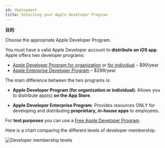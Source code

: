 ```yaml
---
id: deployment
title: Selecting your Apple Developer Program
---
```

<div class = "objectives"> 

**目的**

Choose the appropriate Apple Developer Program.</div> 

You must have a valid Apple Developer account to **distribute an iOS app**. Apple offers two developer programs:

* [Apple Developer Program for organization](register-apple-developer-program-organization.html) or [for individual](register-apple-developer-program-individual.html) – $99/year 
* [Apple Enterprise Developer Program](register-apple-developer-enterprise-program.html) – $299/year

The main difference between the two programs is:

* **Apple Developer Program (for organization or individual)**: Allows you to distribute app(s) **on the App Store**.

* **Apple Developer Enterprise Program**: Provides resources ONLY for developing and distributing **proprietary, in-house apps** to employees.

For **test purposes** you can use a [Free Apple Developer Program](free-developer-account.html).

Here is a chart comparing the different levels of developer membership:

![Developer membership levels](assets/en/test-build/FreeTestingAppleDeveloperAccount.png)
